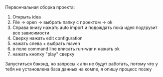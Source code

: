 Первончальная сборка проекта:
1) Открыть idea
2) File -> open -> выбрать папку с проектом -> ok
3) Справа внизу нажать auto import и подождать пока идея подгрузит все зависимости
4) Сверху нажать edit configuration 
5) нажать слева + выбрать maven 
6) в поле  command line вписать run-war и нажать ok
7) нажать кнопку "play" сверху

Запуститься бэкэнд, но запросы к апи не будут работать, потому что у тебя не установлена база данных на компе, я опишу процесс позжу

